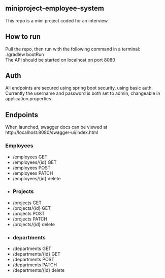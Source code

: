 ##   miniproject-employee-system
This repo is a mini project coded for an interview.
## How to run
Pull the repo, then run with the following command in a terminal:<br>
./gradlew bootRun<br>
The API should be started on localhost on port 8080
## Auth
All endpoints are secured using spring boot security, using basic auth.<br>
Currently the username and password is both set to admin, changeable in application.properties
## Endpoints
When launched, swagger docs can be viewed at http://localhost:8080/swagger-ui/index.html
### Employees
- /employees GET
- /employees/{id} GET
- /employees POST
- /employees PATCH
- /employees/{id} delete
- ### Projects
- /projects GET
- /projects/{id} GET
- /projects POST
- /projects PATCH
- /projects/{id} delete
- ### departments
- /departments GET
- /departments/{id} GET
- /departments POST
- /departments PATCH
- /departments/{id} delete
